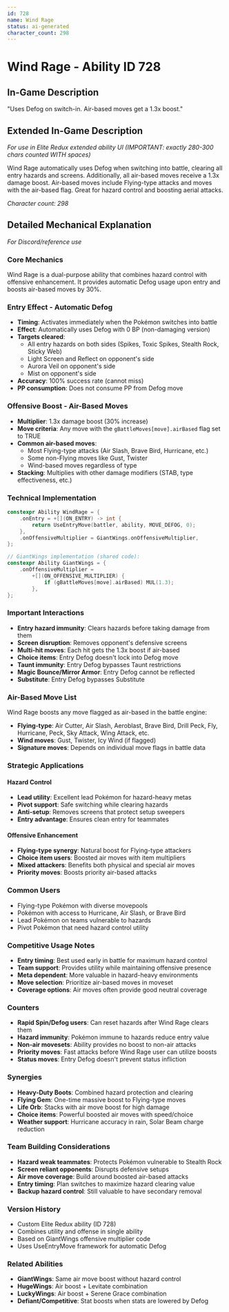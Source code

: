 ```yaml
---
id: 728
name: Wind Rage
status: ai-generated
character_count: 298
---
```


# Wind Rage - Ability ID 728

## In-Game Description
"Uses Defog on switch-in. Air-based moves get a 1.3x boost."

## Extended In-Game Description
*For use in Elite Redux extended ability UI (IMPORTANT: exactly 280-300 chars counted WITH spaces)*

Wind Rage automatically uses Defog when switching into battle, clearing all entry hazards and screens. Additionally, all air-based moves receive a 1.3x damage boost. Air-based moves include Flying-type attacks and moves with the air-based flag. Great for hazard control and boosting aerial attacks.

*Character count: 298*

## Detailed Mechanical Explanation
*For Discord/reference use*

### Core Mechanics
Wind Rage is a dual-purpose ability that combines hazard control with offensive enhancement. It provides automatic Defog usage upon entry and boosts air-based moves by 30%.

### Entry Effect - Automatic Defog
- **Timing**: Activates immediately when the Pokémon switches into battle
- **Effect**: Automatically uses Defog with 0 BP (non-damaging version)
- **Targets cleared**:
  - All entry hazards on both sides (Spikes, Toxic Spikes, Stealth Rock, Sticky Web)
  - Light Screen and Reflect on opponent's side
  - Aurora Veil on opponent's side
  - Mist on opponent's side
- **Accuracy**: 100% success rate (cannot miss)
- **PP consumption**: Does not consume PP from Defog move

### Offensive Boost - Air-Based Moves
- **Multiplier**: 1.3x damage boost (30% increase)
- **Move criteria**: Any move with the `gBattleMoves[move].airBased` flag set to TRUE
- **Common air-based moves**:
  - Most Flying-type attacks (Air Slash, Brave Bird, Hurricane, etc.)
  - Some non-Flying moves like Gust, Twister
  - Wind-based moves regardless of type
- **Stacking**: Multiplies with other damage modifiers (STAB, type effectiveness, etc.)

### Technical Implementation
```c
constexpr Ability WindRage = {
    .onEntry = +[](ON_ENTRY) -> int { 
        return UseEntryMove(battler, ability, MOVE_DEFOG, 0); 
    },
    .onOffensiveMultiplier = GiantWings.onOffensiveMultiplier,
};

// GiantWings implementation (shared code):
constexpr Ability GiantWings = {
    .onOffensiveMultiplier =
        +[](ON_OFFENSIVE_MULTIPLIER) {
            if (gBattleMoves[move].airBased) MUL(1.3);
        },
};
```

### Important Interactions
- **Entry hazard immunity**: Clears hazards before taking damage from them
- **Screen disruption**: Removes opponent's defensive screens
- **Multi-hit moves**: Each hit gets the 1.3x boost if air-based
- **Choice items**: Entry Defog doesn't lock into Defog move
- **Taunt immunity**: Entry Defog bypasses Taunt restrictions
- **Magic Bounce/Mirror Armor**: Entry Defog cannot be reflected
- **Substitute**: Entry Defog bypasses Substitute

### Air-Based Move List
Wind Rage boosts any move flagged as air-based in the battle engine:
- **Flying-type**: Air Cutter, Air Slash, Aeroblast, Brave Bird, Drill Peck, Fly, Hurricane, Peck, Sky Attack, Wing Attack, etc.
- **Wind moves**: Gust, Twister, Icy Wind (if flagged)
- **Signature moves**: Depends on individual move flags in battle data

### Strategic Applications

#### Hazard Control
- **Lead utility**: Excellent lead Pokémon for hazard-heavy metas
- **Pivot support**: Safe switching while clearing hazards
- **Anti-setup**: Removes screens that protect setup sweepers
- **Entry advantage**: Ensures clean entry for teammates

#### Offensive Enhancement
- **Flying-type synergy**: Natural boost for Flying-type attackers
- **Choice item users**: Boosted air moves with item multipliers
- **Mixed attackers**: Benefits both physical and special air moves
- **Priority moves**: Boosts priority air-based attacks

### Common Users
- Flying-type Pokémon with diverse movepools
- Pokémon with access to Hurricane, Air Slash, or Brave Bird
- Lead Pokémon on teams vulnerable to hazards
- Pivot Pokémon that need hazard control utility

### Competitive Usage Notes
- **Entry timing**: Best used early in battle for maximum hazard control
- **Team support**: Provides utility while maintaining offensive presence
- **Meta dependent**: More valuable in hazard-heavy environments
- **Move selection**: Prioritize air-based moves in moveset
- **Coverage options**: Air moves often provide good neutral coverage

### Counters
- **Rapid Spin/Defog users**: Can reset hazards after Wind Rage clears them
- **Hazard immunity**: Pokémon immune to hazards reduce entry value
- **Non-air movesets**: Ability provides no boost to non-air attacks
- **Priority moves**: Fast attacks before Wind Rage user can utilize boosts
- **Status moves**: Entry Defog doesn't prevent status infliction

### Synergies
- **Heavy-Duty Boots**: Combined hazard protection and clearing
- **Flying Gem**: One-time massive boost to Flying-type moves
- **Life Orb**: Stacks with air move boost for high damage
- **Choice items**: Powerful boosted air moves with speed/choice
- **Weather support**: Hurricane accuracy in rain, Solar Beam charge reduction

### Team Building Considerations
- **Hazard weak teammates**: Protects Pokémon vulnerable to Stealth Rock
- **Screen reliant opponents**: Disrupts defensive setups
- **Air move coverage**: Build around boosted air-based attacks
- **Entry timing**: Plan switches to maximize hazard clearing value
- **Backup hazard control**: Still valuable to have secondary removal

### Version History
- Custom Elite Redux ability (ID 728)
- Combines utility and offense in single ability
- Based on GiantWings offensive multiplier code
- Uses UseEntryMove framework for automatic Defog

### Related Abilities
- **GiantWings**: Same air move boost without hazard control
- **HugeWings**: Air boost + Levitate combination
- **LuckyWings**: Air boost + Serene Grace combination
- **Defiant/Competitive**: Stat boosts when stats are lowered by Defog